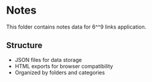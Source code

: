 # Notes

This folder contains notes data for 6^^9 links application.

## Structure
- JSON files for data storage
- HTML exports for browser compatibility
- Organized by folders and categories
